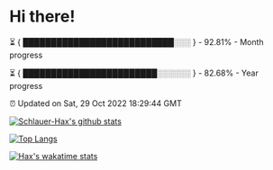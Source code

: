 # Hi there!

⏳ { ███████████████████████████░░░ } - 92.81% - Month progress

⏳ { ████████████████████████░░░░░░ } - 82.68% - Year progress

⏰ Updated on Sat, 29 Oct 2022 18:29:44 GMT


[![Schlauer-Hax's github stats](https://github-readme-stats.vercel.app/api?username=Schlauer-Hax&show_icons=true&theme=dark&count_private=true)](https://github.com/Schlauer-Hax)


[![Top Langs](https://github-readme-stats.vercel.app/api/top-langs/?username=Schlauer-Hax&layout=compact&theme=dark)](https://github.com/Schlauer-Hax?tab=repositories)


[![Hax's wakatime stats](https://github-readme-stats.vercel.app/api/wakatime?username=Hax&theme=dark)](https://wakatime.com/@Hax)

